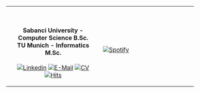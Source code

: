 <!-- Credits: https://github.com/novatorem/novatorem  -->
<table width="100%"> 
  <tr>
  <td width="50%">
      


<br><p align="center"> <b>Sabanci University - Computer Science B.Sc. <br> TU Munich - Informatics M.Sc. </b> <br> <br>
  [![Linkedin](https://img.shields.io/badge/Linked-in-369?style=flat-square&logo=linkedin&logoColor=white&color=blue)](https://www.linkedin.com/in/cavitcakir/)
  [![E-Mail](https://img.shields.io/badge/Email-Reveal-2a8?style=flat-square&logo=gmail&logoColor=white)](https://mailhide.io/e/zQevkqdS)
  [![CV](https://img.shields.io/badge/Resume-Pdf-red?style=flat-square&logo=files&logoColor=white)](https://cavitcakir.github.io/cavitcakir_CV.pdf)
  [![Hits](https://hits.seeyoufarm.com/api/count/incr/badge.svg?url=https%3A%2F%2Fgithub.com%2Fcavitcakir&count_bg=%23408E04&title_bg=%23555555&icon=&icon_color=%23E7E7E7&title=Profile+Visits&edge_flat=false)](https://hits.seeyoufarm.com)
    </p>
    
  </td>
  <td width="50%">
    
&nbsp; <br> [![Spotify](https://spotify-now-playing-8c03o4lal-cavitcakir.vercel.app/api/spotify)](https://open.spotify.com/user/cavitcakir)
    
  </td>
  </table>



<!-- old visits ![](https://komarev.com/ghpvc/?username=cavitcakir&style=plastic) -->

<!--
**cavitcakir/cavitcakir** is a ✨ _special_ ✨ repository because its `README.md` (this file) appears on your GitHub profile.

Here are some ideas to get you started:

- 🔭 I’m currently working on ...
- 🌱 I’m currently learning ...
- 👯 I’m looking to collaborate on ...
- 🤔 I’m looking for help with ...
- 💬 Ask me about ...
- 📫 How to reach me: ...
- 😄 Pronouns: ...
- ⚡ Fun fact: ...
-->















